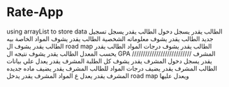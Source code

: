 # Rate-App
using arrayList to store data 
الطالب يقدر يسجل دخول
الطالب يقدر يسجل تسجيل جديد
الطالب يقدر يشوف معلوماته الشخصية 
الطالب يقدر يشوف المواد الخاصة بيه 
الطالب يقدر يشوف ال road map 
الطالب يقدر يشوف درجات المواد 
الطالب يقدر يحسب المعدل 
الطالب يقدر يشوف نتيجه ال GPA
///////////////////////////
المشرف يقدر يسجل دخول 
المشرف يقدر يشوف كل الطلبة 
المشرف يقدر يعدل علي بيانات الطالب 
المشرف يقدر يضيف درجات المواد للطالب
المشرف يقدر يضيف ماده جديده 
المشرف يقدر يعدل ع المواد 
المشرف يقدر يدخل road map  ويعدل عليها
